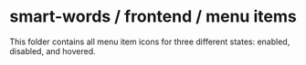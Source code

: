 # smart-words / frontend / menu items

This folder contains all menu item icons for three different states: enabled, disabled, and hovered.

